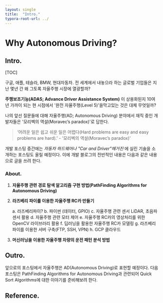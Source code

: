 ```yaml
---
layout: single
title:  "Intro."
typora-root-url: ../
---
```


# Why Autonomous Driving?

## Intro.

[TOC]

구글, 애플, 테슬라, BMW, 현대자동차. 
전 세계에서 내놓으라 하는 글로벌 기업들은 지난 몇년 간 왜 그토록 자율주행 시장에 열광할까?

**주행보조기능(ADAS; Advance Driver Assistance System)** 이 상용화된지 10여년 가까이 되는 현 시점에서 '완전 자율주행(Level 5)'을막고있는 것은 대체 무엇일까?

나의 앞선 질문들에 대해 자율주행(AD; Autonomous Driving)  분야에서 재직 중인 개발자들은 '모리벡의 역설(Moravec’s paradox)'로 답한다. 

> ‘어려운 일은 쉽고 쉬운 일은 어렵다(Hard problems are easy and easy problems are hard).’ - '모리벡의 역설(Moravec’s paradox)'



개발 포스팅 중간에는 *자동차 하드웨어나 "Car and Driver"메거진* 에 실린 기술을 소개하는 포스팅도 올릴 예정이다.
이에 개발 블로그의 전반적인 내용은 다음과 같은 내용으로 글을 쓰려 한다.

### About.

1. **자율주행 관련 경로 탐색 알고리즘 구현 방법(PathFinding Algorithms for Autonomous Driving)** 

2. **라즈베리 파이를 이용한 자율주행 RC카 만들기**

   a. 라즈베리파이?
   b. 파이썬 (데이터, GPIO)
   c. 자율주행 관련 센서 LiDAR, 초음파 센서 활용
   d. 자율주행 관련 모터 제어
   e. 자율주행 RC카의 영상처리를 위한 OpenCV 라이브러리 활용
   f. 딥러닝을 활용한 자율주행 RC카 모델링
   g. 라즈베리 파이를 이용한 서버 구축(FTP, SSH, VPN)
   h. GCP 클라우드

3. **머신러닝을 이용한 자율주행 차량의 운전 패턴 분석 방법**



## Outro.

앞으로의 포스팅에서 자율주행은 AD(Autonomous Driving)로 표현할 예정이다.
다음 포스팅은 PathFinding Algorithms for Autonomous Driving과 관련되어 Quick Sort Algorithms에 대한 이야기를 준비해보려 한다.



## Reference.

